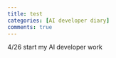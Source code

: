 ```yaml
---
title: test
categories: [AI developer diary]
comments: true
---
```


4/26 start my AI developer work